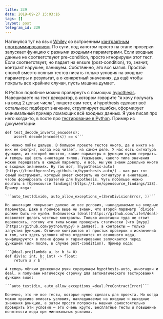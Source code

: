 ```yaml
---
title: 339
date: 2019-09-27 15:03:16
tags: []
layout: post
telegram_id: 339
---
```


Наткнулся тут на язык [Whiley](http://tiny.cc/ghjidz) со встроенным [контрактным программированием](https://t.me/itgram_channel/35). По сути, под капотом просто на этапе проверки запускает функцию с разными входными параметрами. Если входные данные не соответствуют pre-condition, просто игнорируем этот тест. Если соответствует, но падает на ensure (post-condition),  то, значит, контракт нарушен, паникуем. Собственно, это вся магия. Простой способ вместо полных тестов писать только условия на входные параметры и результат, а о конкретный значениях, да ещё чтобы покрыть все крайние случаи, пусть машина думает.

В Python подобное можно провернуть с помощью [hypothesis](https://hypothesis.readthedocs.io/en/latest/index.html). Навешиваете на тест декоратор, в котором говорите "я хочу получать на вход 2 целых числа", пишете сам тест, и hypothesis сделает всё остальное: подберет значение, сгруппирует ошибки, сформирует минимальный пример ломающих всё входных данных. Я уже писал про него когда-то, в посте про [тестирование в Python](https://t.me/itgram_channel/82). Пример из документации:

```@given(text())
def test_decode_inverts_encode(s):
    assert decode(encode(s)) == s```

Но можно пойти дальше. В большом проекте тестов много, да и никто на них не смотрит, когда код читает, на самом деле. У нас есть сигнатура функции, из которой понятно, какие параметры в функцию нужно передать. А теперь ещё есть аннотации типов. Указываем, какого типа значения можно передавать в каждый параметр, и всё, мы уже знаем довольно много о входных значениях. Ну так вот, [hypothesis-auto](https://timothycrosley.github.io/hypothesis-auto/) — как раз тот самый инструмент, который умеет смотреть на сигнатуру и аннотации, чтобы формировать стратегии для hypothesis. Чуть побольше можно почтать в [Opensource findings](https://t.me/opensource_findings/138). Пример кода:

```auto_test(divide, auto_allow_exceptions_=(ZeroDivisionError, ))```

Но аннотации покрывают далеко не все условия, накладываемые на входные параметры. Даже в примере выше мы знаем, что второй параметр `divide` должен быть не нулём. Библиотека [deal](https://github.com/life4/deal) позволяет делать честные контракты. Только аннотации туда не стоит переносить, потому что типы можно проверить статически (что [mypy](https://github.com/python/mypy) и делает), а контракты — только запустив функцию. Отличие контрактов от простых проверок и исключений в том, что здесь условия чётко отделяются от основного кода, унифицируются в плане формы и гарантированно запускаются перед функцией (или после, в случае post-condition). Пример кода:

```@deal.pre(lambda a, b: b != 0)
def div(a: int, b: int) -> float:
    return a / b```

А теперь лёгким движением руки скрещиваем hypothesis-auto, аннотации и deal, и получаем магическую строчку для автоматического тестирования функции выше:

```auto_test(div, auto_allow_exceptions_=deal.PreContractError)```

Конечно, это не все тесты, которые нужно сделать для проекта. Но когда можно красиво описать условия, накладываемые на входные и выходные значения функции, а затем просто попросить машину самостоятельно проверить эти условия — это очень круто. Бесплатные тесты и повышение понятности кода при минимальных усилиях.
